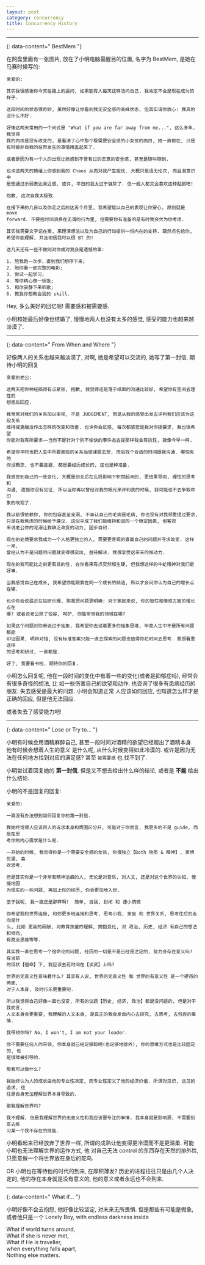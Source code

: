 ```yaml
---
layout: post
category: concurrency
title: Concurrency History
---
```


---------------
{: data-content=" BestMem "}

在网盘里面有一张图片, 放在了小明电脑最醒目的位置, 名字为 BestMem, 是她在马赛时候写的:

    亲爱的:

    其实我很感谢你今天在路上的逼问, 如果能有人每天这样洁问自己, 我肯定不会是现在成为的
    样子.

    这段时间的状态很奇妙, 虽然好像让你看到我无安全感的高峰状态, 但其实请你放心: 我真的
    没什么不好.

    好像这两天常用的一个问式是 "What if you are far away from me...", 这么多年, 我觉得
    我的内核是没有改变的, 是看清了心中那个极需要安全感的小女孩的面目, 她一直都在, 只是
    有时被非自我的在界发生的事情掩盖起来了.

    或者是因为有一个人的出现让她感到不曾有过的恋意的安全感, 甚至是随叫随到.

    也许这两天的情绪上你感到我的 Chaos 从而对我产生担忧. 大概只是语无伦次, 而且潜意识中
    是想通过示弱表达亲近感, 或许, 平日的我太过于强势了. 但一般人都又会喜欢这种黏腻吧!

    抱歉, 这次自我太极致.

    在接下来的几日以及你走之后的这五个月里, 我希望能以自己的表现让你安心, 原则就是 move 
    forward. 不要担时间浪费在无谓的行为里, 但需要你有准备的是有时我会欠为你考虑.

    其实我需要文字记在案, 来理清想法以及为自己的行动提供一份内在的支持. 既然点名给你,
    希望你能理解, 并且相信我可以很 BT 的! 

    这几天还有一些不做则对你成对我会是遗憾的事:

    1. 陪我跑一次步，直到我们想停下来;
    2. 陪你看一部完整的电影;
    3. 尝试一起学习;
    4. 等你精心做一顿饭;
    5. 和你安静下来听歌;
    6. 教我你想教会我的 skill.


Hey, 多么美好的回忆呢! 需要感和被需要感.

小明和她最后好像也结婚了, 慢慢地两人也没有太多的感觉, 感受的能力也越来越淡漠了.

---------------
{: data-content=" From When and Where "}

好像两人的关系也越来越淡漠了, 对啊, 她是希望可以交流的, 她写了第一封信, 期待小明的回复

    亲爱的老公:

    这两天把你神经搞得有点紧张, 抱歉, 我觉得还是落于纸面的沟通比较好, 希望你有空间去理性的
    想想后回应.

    我常常对我们的关系加以审视, 不是 JUDGEMENT, 而是从我的感受出发去评判我们应该为这段关系
    维持或更融洽作出怎样的改变和改善. 也许你会反感, 每次都感觉是我对你提要求, 我也很希望
    你能对我有所要求——当然不是针对个别不愉快的事件态去提那样我会有抗性, 就像今早一样.

    希望你平时也把人生中所要面临的关系当做课题去想, 而后找个合适的时间跟我沟通. 哪怕有的
    你没概念, 也不要逃避, 都是要经历成长的, 这也是种准备.

    我感觉到自己的一些变化, 大概是创业后在幺妈影响下积攒起来的, 更结果导向, 理性的思考和
    沟通, 遗憾你没有见证, 所以当你再以曾经对我的眼光来评判我的时候, 我可能也不去争取你印
    象的改观了.

    我以前很依赖你, 你的包容甚至宠溺, 不承认自己的毛病是毛病, 你也没有对我郑重提过要求,
    只是在我焦虑的时候给予建议. 这似乎成了我们能维持和谐的一个稳定因素, 但客观
    来说老公你的宠溺让我缺乏改变的动力, 固步自封.

    现在的处境要求我成为一个人格更独立的人, 需要更客观的直面自己的问题并寻求改变. 这样一来, 
    曾经认为不是问题的问题就变得很突出, 亟待解决. 我很享受这带来的推动力.

    现在的我可能比之前更有目的性, 在你看来有点突然和生硬, 但我想这样的牛虻精神对我们是好事.

    当我感觉自己在成长, 我希望你能跟我在同一个成长的频道, 所以才会问你认为自己的增长点在哪. 

    也许你会说最近在钻研乐理, 那我把问题更明确: 对于家庭来说, 你的智性和情感方面的增长点在
    哪? 或者说老公除了包容, 呵护, 你能带领我的领域在哪?

    如果这个问题对你来说过于抽象, 我希望你去试着更多的抽象思维, 毕竟人生中不是所有问题都能
    印证因果, 明辨对错, 没有标准答案只能一直去探索的问题也值得你花时间去思考. 我很看重这样
    的思考和研讨, 一直都是.

    好了, 我要看书啦. 期待你的回复.

小明怎么回复呢, 他在一段时间的变化中有着一些的变化(或者是抑郁症吗), 经常会有很多奇怪的想法, 比
如一些伤害自己的欲望和动作. 也咨询了很多有患病经历的朋友. 失去感受是最大的问题. 小明会知道正常
人应该如何回应, 也知道怎么样才是正确的回应, 但是他无法回应.

或者失去了感受能力吧!

---------------
{: data-content=" Lose or Try to... "}

小明有时候会用酒精麻醉自己, 甚至一段时间对酒精的欲望已经超出了酒精本身. 他有时候会想着人生的意义
是什么呢, 从什么时候变得如此冷漠的. 或许是因为无法在任何地方找到对应的满足感? 甚至 `被需要感` 也
找不到了.

小明尝试着回复她的 **第一封信**, 但是又不想去给出什么样的结论, 或者是 **不能** 给出什么结论.

小明的不是回复的回复:

    亲爱的: 

    一直没有办法想到如何回复你的第一封信.

    我始终觉得人应该将人的诉求本身和周围区分开, 可能对于你而言, 我更多的不是 guide, 而是在思
    考你的内心需求是什么呢.

    一开始的时候, 我觉得你是一个需要安全感的女孩, 你很独立【Both 物质 & 精神】, 家境优渥, 喜
    欢思考.

    但是其实你是一个非常有精神洁癖的人, 无论是对音乐, 对人文, 还是对这个世界的认知. 慢慢地因
    为现实的一些问题, 再加上你的经历, 你会更加地入世.

    至于我呢, 我一直还是那样啊!  简单, 自我, 封闭 和 谨小慎微

    你希望我和世界连接, 和你更多地连接和思考, 思考小我, 家庭 和 世界关系, 思考往后的走向是什
    么, 比如 更高的薪酬, 对教育孩童的理解, 拥抱变化, 对 政治, 历史, 经济 有自己的想法和倾向,
    有商业思维等等.

    其实我一直在思考一个宿命论的问题, 经历的一切是不是已经是注定的, 努力会存在意义吗? 在当前
    的现状【宿命】下, 我应该去花时间在【谈资】上吗?

    世界的无意义性意味着什么? 其实有人说, 世界的无意义性 和 世界的有意义性 是一个硬币的两面,
    对于人本身, 及时行乐更重要吧.

    所以我觉得自己好像一直也没变, 所有的议题【历史, 经济, 政治】都是没问题的, 但是对于我而言,
    人文本身会更重要, 我理解的人文本身, 是真正的我会发自内心去研究, 去思考, 去包容的事情.

    我带领你吗? No, I won't, I am not your leader.

    你不需要任何人的带领, 你本身就已经足够聪明(也足够地排外), 你的思维方式也是比较固定的, 也
    是很难被引导的.

    那我可以做什么?

    我始终认为人的成长由他的专业性决定, 而专业性定义了他的经济价值. 所谓对见识, 远见的追求, 往
    往是自身无法理解世界本身导致的.

    那我理解世界吗?

    我不理解, 但是我理解世界的无意义性和我应该要专注的事情. 我本身就是影响源, 不需要刻意去练
    习某一个我不存在的技能.


小明看起来已经放弃了世界一样, 所谓的成熟让他变得更冷漠而不是更温柔. 可能小明也无法理解世界的运作方式, 他
对自己无法 control 的东西存在天然的排外性, 只愿意做一个将世界放在身后的鸵鸟.

OR 小明也在等待他的时代的到来, 在厚积薄发? 历史的进程往往只是由几个人决定的, 他的存在本身就是没有意义的,
他的意义或者永远也不会到来.

---------------
{: data-content=" What if... "}

小明好像不会去抱怨, 他好像比较坚定, 对未来无所畏惧. 但是那些有可能是假象, 或者他只是一个 Lonely Boy, with
endless darkness inside

>
What if world turns around,<br />
What if she is never met,<br />
What if He is traveller,<br />
when everything falls apart,<br />
Nothing else matters.
